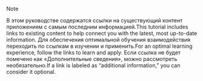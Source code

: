 > [!NOTE]
> <span data-ttu-id="0dc3a-101">В этом руководстве содержатся ссылки на существующий контент приложениям с самым последним информацией.</span><span class="sxs-lookup"><span data-stu-id="0dc3a-101">This tutorial includes links to existing content to help connect you with the latest, most up-to-date information.</span></span> <span data-ttu-id="0dc3a-102">Для обеспечения оптимальной обучения взаимодействия переходить по ссылкам в изучении и применить.</span><span class="sxs-lookup"><span data-stu-id="0dc3a-102">For an optimal learning experience, follow the links to learn and apply.</span></span> <span data-ttu-id="0dc3a-103">Если ссылка не будет помечено как «Дополнительные сведения», можно рассмотреть необязательно.</span><span class="sxs-lookup"><span data-stu-id="0dc3a-103">If a link is labeled as “additional information,” you can consider it optional.</span></span>
